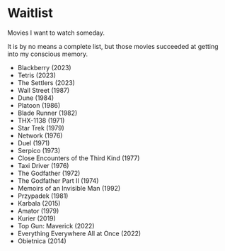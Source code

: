 # Waitlist

Movies I want to watch someday.

It is by no means a complete list, but those movies succeeded at getting into my conscious memory.

- Blackberry (2023)
- Tetris (2023)
- The Settlers (2023)
- Wall Street (1987)
- Dune (1984)
- Platoon (1986)
- Blade Runner (1982)
- THX-1138 (1971)
- Star Trek (1979)
- Network (1976)
- Duel (1971)
- Serpico (1973)
- Close Encounters of the Third Kind (1977)
- Taxi Driver (1976)
- The Godfather (1972)
- The Godfather Part II (1974)
- Memoirs of an Invisible Man (1992)
- Przypadek (1981)
- Karbala (2015)
- Amator (1979)
- Kurier (2019)
- Top Gun: Maverick (2022)
- Everything Everywhere All at Once (2022)
- Obietnica (2014)

